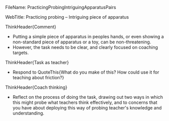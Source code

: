 FileName: PracticingProbingIntriguingApparatusPairs

WebTitle: Practicing probing – Intriguing piece of apparatus

ThinkHeader{Comment}

- Putting a simple piece of apparatus in peoples hands, or even showing a non-standard piece of apparatus or a toy, can be non-threatening.
- However, the task needs to be clear, and clearly focused on coaching targets.

ThinkHeader{Task as teacher}

- Respond to QuoteThis{What do you make of this? How could use it for teaching about friction?}

ThinkHeader{Coach thinking}

- Reflect on the process of doing the task, drawing out two ways in which this might probe what teachers think effectively, and to concerns that you have about deploying this way of probing teacher's knowledge and understanding.